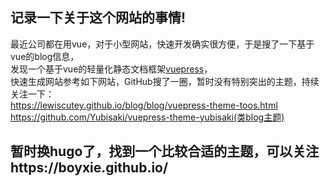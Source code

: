 ## 记录一下关于这个网站的事情!  
最近公司都在用vue，对于小型网站，快速开发确实很方便，于是搜了一下基于vue的blog信息，  
发现一个基于vue的轻量化静态文档框架[vuepress](https://vuepress.vuejs.org/zh/)，  
快速生成网站参考如下网站，GitHub搜了一圈，暂时没有特别突出的主题，持续关注一下：  
https://lewiscutey.github.io/blog/blog/vuepress-theme-toos.html  
https://github.com/Yubisaki/vuepress-theme-yubisaki(类blog主题)  

## 暂时换hugo了，找到一个比较合适的主题，可以关注https://boyxie.github.io/
